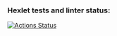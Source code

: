 ### Hexlet tests and linter status:
[![Actions Status](https://github.com/Aston585/python-project-50/workflows/hexlet-check/badge.svg)](https://github.com/Aston585/python-project-50/actions)